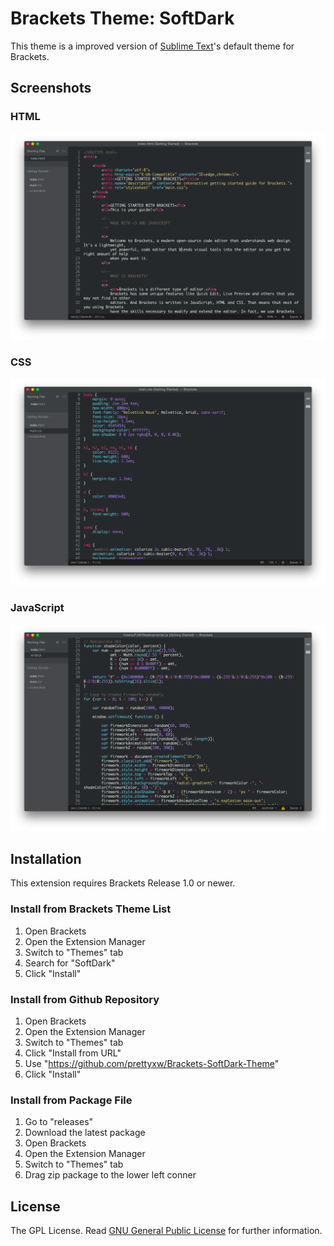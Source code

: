 Brackets Theme: SoftDark
========================

This theme is a improved version of [Sublime Text](http://sublimetext.com/)'s default theme for Brackets.

Screenshots
-----------

### HTML
![HTML](Screenshots/html.png)

### CSS
![HTML](Screenshots/css.png)

### JavaScript
![HTML](Screenshots/js.png)

Installation
------------

This extension requires Brackets Release 1.0 or newer.

### Install from Brackets Theme List
1. Open Brackets
2. Open the Extension Manager
3. Switch to "Themes" tab
4. Search for "SoftDark"
5. Click "Install"

### Install from Github Repository
1. Open Brackets
2. Open the Extension Manager
3. Switch to "Themes" tab
4. Click "Install from URL"
5. Use "https://github.com/prettyxw/Brackets-SoftDark-Theme"
6. Click "Install"

### Install from Package File
1. Go to "releases"
2. Download the latest package
3. Open Brackets
4. Open the Extension Manager
5. Switch to "Themes" tab
6. Drag zip package to the lower left conner


License
-------

The GPL License. Read [GNU General Public License](http://www.gnu.org/licenses/gpl.html) for further information.